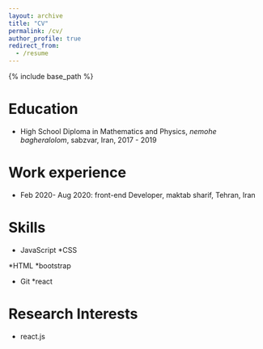 ```yaml
---
layout: archive
title: "CV"
permalink: /cv/
author_profile: true
redirect_from:
  - /resume
---
```


{% include base_path %}

Education
======
* High School Diploma in Mathematics and Physics, *nemohe bagheralolom*, sabzvar, Iran, 2017 - 2019

Work experience
======
*  Feb 2020- Aug 2020: front-end Developer, maktab sharif, Tehran, Iran
  
Skills
======
* JavaScript
*CSS
 <!-- *bootstrap -->
*HTML
*bootstrap
 <!-- *semantic tags -->
<!-- * Familiarity with Nodejs -->
<!-- * RESTful APIs -->
* Git
*react
 <!-- *react-redux
 *reactStrap
 *matrialUI -->

Research Interests
======
* react.js

